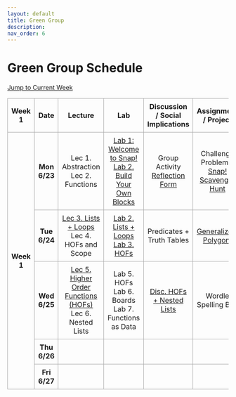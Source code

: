 ```yaml
---
layout: default
title: Green Group
description: 
nav_order: 6
---
```

# Green Group Schedule
<!-- Add styles for alternating row colors and borders -->
<!-- Add styles for alternating row colors and borders -->
<style>
    .schedule-table {
        border-collapse: collapse;
        width: 100%;
        text-align: center;
    }
    .schedule-table th, .schedule-table td {
        border: 1px solid #A9A9A9; /* Darker border for all rows and columns */
        padding: 8px;
    }
</style>

<!-- Add a jump-to button to navigate to the current week -->
<p>
    <a href="#week1">Jump to Current Week</a>
</p>

<!-- Week 1 Calendar -->
<table class="table table-bordered schedule-table" id="week1">
  <thead>
    <tr>
      <th class="center schedule-week-num">Week 1</th>
      <th>Date</th>
      <th>Lecture</th>
      <th>Lab</th>
      <th>Discussion / Social Implications</th>
      <th>Assignment / Project</th>
    </tr>
  </thead>
  <tbody class="content">
    <tr>
        <th rowspan="5">Week 1</th> <!-- Span 5 days -->
        <th>Mon 6/23</th> <!-- Date -->
        <td>Lec 1. Abstraction<br/>
        Lec 2. Functions</td><!-- Lecture -->
        <td><a href="https://cs10.org/bjc-r/llab/html/topic.html?1&2&3&topic=berkeley_bjc%2Fintro_pair%2F1-introduction.topic&course&novideo&noreading&noassignment">Lab 1: Welcome to Snap!</a><br/>
        <a href="https://cs10.org/bjc-r/cur/programming/loops/repeat-n/introduction-to-repeat-n.html?1&2&2&3&topic=berkeley_bjc%2Fintro_pair%2F2-loops-variables.topic&course=cs10_fa21.html&novideo&noreading&noassignment">Lab 2. Build Your Own Blocks</a></td><!-- Lab -->
        <td>Group Activity<br/>
        <a href="https://forms.gle/mLrxYMLhqAWWcszs7">Reflection Form</a></td> <!-- Discussion -->
        <td>Challenge Problems!<br/>
        <a href="https://docs.google.com/document/d/1SGeg23xw8VANSu8XvhydBove4it376ivMXyssTuH6gE/edit?usp=sharing">Snap! Scavenger Hunt</a><br/></td> <!-- Assignment / Exam -->
    </tr>
    <tr>
        <th>Tue 6/24</th> <!-- Date -->
        <td><a href="">Lec 3. Lists + Loops</a><br/>
        Lec 4. HOFs and Scope</td><!-- Lecture -->
        <td><a href="/bjc-su25/lab_directory">Lab 2. Lists + Loops</a><br/>
        <a href="/bjc-su25/lab_directory">Lab 3. HOFs</a></td> <!-- Lab -->
        <td>Predicates + Truth Tables</td> <!-- Discussion -->
        <td><a href="https://cs10.org/bjc-r/cur/programming/loops/repeat-n/draw-regular-polygons-with-repeat.html?1&2&2&3&topic=berkeley_bjc%2Fintro_pair%2F2-loops-variables.topic&course=cs10_fa21.html&novideo&noreading&noassignment">Generalize a Polygon!</a></td> <!-- Assignment / Exam -->
    </tr>
    <tr>
        <th>Wed 6/25</th> <!-- Date -->
        <td><a href="https://docs.google.com/presentation/d/1wTHm5WBqCWBxHGikdMoJSyKlrNljobwYmaKyfahzbFI/edit?usp=sharing">Lec 5. Higher Order Functions (HOFs)</a><br/>
        Lec 6. Nested Lists</td> <!-- Lecture -->
        <td>Lab 5. HOFs<br/>
        Lab 6. Boards<br/>
        Lab 7. Functions as Data</td><!-- Lab -->
        <td><a href="https://docs.google.com/document/d/14hV5ngzGthH-nHbw9eV9XKH30Z5ocm7N/edit?usp=sharing&ouid=106220240438634734707&rtpof=true&sd=true">Disc. HOFs + Nested Lists</a></td> <!-- Discussion -->
        <td>Wordle<br/>
        Spelling Bee<br/></td> <!-- Assignments -->
    </tr>
    <tr>
        <th>Thu 6/26</th> <!-- Date -->
        <td></td><!-- Lecture -->
        <td></td> <!-- Lab -->
        <td></td> <!-- Discussion -->
        <td></td> <!-- Assignment / Exam -->
    </tr>
    <tr>
        <th>Fri 6/27</th> <!-- Date -->
        <td></td><!-- Lecture -->
        <td></td> <!-- Lab -->
        <td></td> <!-- Discussion -->
        <td></td> <!-- Assignment / Exam -->
    </tr>
  </tbody>
</table>

<br/>
